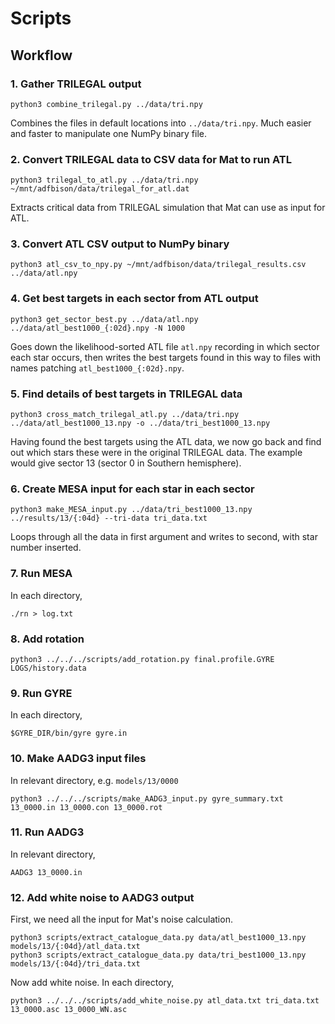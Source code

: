 # Scripts

## Workflow

### 1. Gather TRILEGAL output

    python3 combine_trilegal.py ../data/tri.npy

Combines the files in default locations into `../data/tri.npy`.  Much
easier and faster to manipulate one NumPy binary file.

### 2. Convert TRILEGAL data to CSV data for Mat to run ATL

    python3 trilegal_to_atl.py ../data/tri.npy ~/mnt/adfbison/data/trilegal_for_atl.dat

Extracts critical data from TRILEGAL simulation that Mat can use as
input for ATL.

### 3. Convert ATL CSV output to NumPy binary

    python3 atl_csv_to_npy.py ~/mnt/adfbison/data/trilegal_results.csv ../data/atl.npy

### 4. Get best targets in each sector from ATL output

    python3 get_sector_best.py ../data/atl.npy ../data/atl_best1000_{:02d}.npy -N 1000

Goes down the likelihood-sorted ATL file `atl.npy` recording in which
sector each star occurs, then writes the best targets found in this
way to files with names patching `atl_best1000_{:02d}.npy`.

### 5. Find details of best targets in TRILEGAL data

    python3 cross_match_trilegal_atl.py ../data/tri.npy ../data/atl_best1000_13.npy -o ../data/tri_best1000_13.npy

Having found the best targets using the ATL data, we now go back and
find out which stars these were in the original TRILEGAL data.  The
example would give sector 13 (sector 0 in Southern hemisphere).

### 6. Create MESA input for each star in each sector

    python3 make_MESA_input.py ../data/tri_best1000_13.npy ../results/13/{:04d} --tri-data tri_data.txt

Loops through all the data in first argument and writes to second,
with star number inserted.

### 7. Run MESA

In each directory,

    ./rn > log.txt

### 8. Add rotation

    python3 ../../../scripts/add_rotation.py final.profile.GYRE LOGS/history.data

### 9. Run GYRE

In each directory,

    $GYRE_DIR/bin/gyre gyre.in

### 10. Make AADG3 input files

In relevant directory, e.g. `models/13/0000`

    python3 ../../../scripts/make_AADG3_input.py gyre_summary.txt 13_0000.in 13_0000.con 13_0000.rot

### 11. Run AADG3

In relevant directory,

    AADG3 13_0000.in

### 12. Add white noise to AADG3 output

First, we need all the input for Mat's noise calculation.

    python3 scripts/extract_catalogue_data.py data/atl_best1000_13.npy models/13/{:04d}/atl_data.txt
    python3 scripts/extract_catalogue_data.py data/tri_best1000_13.npy models/13/{:04d}/tri_data.txt

Now add white noise.  In each directory,

    python3 ../../../scripts/add_white_noise.py atl_data.txt tri_data.txt 13_0000.asc 13_0000_WN.asc
